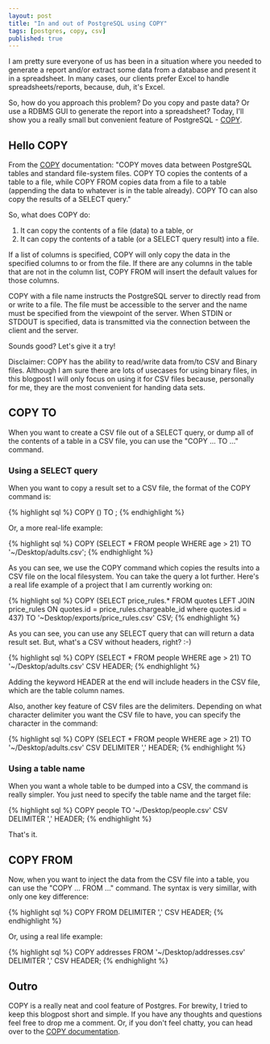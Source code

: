```yaml
---
layout: post
title: "In and out of PostgreSQL using COPY"
tags: [postgres, copy, csv]
published: true
---
```


I am pretty sure everyone of us has been in a situation where you needed to
generate a report and/or extract some data from a database and present it in a spreadsheet.
In many cases, our clients prefer Excel to handle spreadsheets/reports, because, duh, it's Excel.

So, how do you approach this problem? Do you copy and paste data? Or use a RDBMS GUI to
generate the report into a spreadsheet? Today, I'll show you a really small but convenient feature
of PostgreSQL - [COPY](http://www.postgresql.org/docs/9.2/static/sql-copy.html).


## Hello COPY

From the [COPY](http://www.postgresql.org/docs/9.2/static/sql-copy.html)
documentation: "COPY moves data between PostgreSQL tables and standard file-system files.
COPY TO copies the contents of a table to a file, while COPY FROM copies data from
a file to a table (appending the data to whatever is in the table already). COPY TO
can also copy the results of a SELECT query."

So, what does COPY do:

1. It can copy the contents of a file (data) to a table, or
2. It can copy the contents of a table (or a SELECT query result) into a file.

If a list of columns is specified, COPY will only copy the data in the specified
columns to or from the file. If there are any columns in the table that are not in the column list,
COPY FROM will insert the default values for those columns.

COPY with a file name instructs the PostgreSQL server to directly read from or write to a file.
The file must be accessible to the server and the name must be specified from the viewpoint of the server.
When STDIN or STDOUT is specified, data is transmitted via the connection between the client and the server.

Sounds good? Let's give it a try!

Disclaimer: COPY has the ability to read/write data from/to CSV and Binary files. Although I am
sure there are lots of usecases for using binary files, in this blogpost I will
only focus on using it for CSV files because, personally for me, they are the most
convenient for handing data sets.

## COPY TO

When you want to create a CSV file out of a SELECT query, or dump all of the contents of
a table in a CSV file, you can use the "COPY ... TO ..." command.

### Using a SELECT query

When you want to copy a result set to a CSV file, the format of the COPY command is:

{% highlight sql %}
COPY (<select-query-here>) TO <file-path>;
{% endhighlight %}

Or, a more real-life example:

{% highlight sql %}
COPY (SELECT * FROM people WHERE age > 21) TO '~/Desktop/adults.csv';
{% endhighlight %}

As you can see, we use the COPY command which copies the results into a CSV file on the local filesystem.
You can take the query a lot further. Here's a real life example of a project that I am
currently working on:

{% highlight sql %}
COPY (SELECT price_rules.* FROM quotes LEFT JOIN price_rules ON quotes.id = price_rules.chargeable_id where quotes.id = 437) TO '~Desktop/exports/price_rules.csv' CSV;
{% endhighlight %}

As you can see, you can use any SELECT query that can will return a data result set.
But, what's a CSV without headers, right? :-)

{% highlight sql %}
COPY (SELECT * FROM people WHERE age > 21) TO '~/Desktop/adults.csv' CSV HEADER;
{% endhighlight %}

Adding the keyword HEADER at the end will include headers in the CSV file, which
are the table column names.

Also, another key feature of CSV files are the delimiters. Depending on what character
delimiter you want the CSV file to have, you can specify the character in the command:

{% highlight sql %}
COPY (SELECT * FROM people WHERE age > 21) TO '~/Desktop/adults.csv' CSV DELIMITER ',' HEADER;
{% endhighlight %}

### Using a table name

When you want a whole table to be dumped into a CSV, the command is really simpler.
You just need to specify the table name and the target file:

{% highlight sql %}
COPY people TO '~/Desktop/people.csv' CSV DELIMITER ',' HEADER;
{% endhighlight %}

That's it.

## COPY FROM

Now, when you want to inject the data from the CSV file into a table, you can use the
"COPY ... FROM ..." command. The syntax is very simillar, with only one key difference:

{% highlight sql %}
COPY <table-name> FROM <file-path> DELIMITER ',' CSV HEADER;
{% endhighlight %}

Or, using a real life example:

{% highlight sql %}
COPY addresses FROM '~/Desktop/addresses.csv' DELIMITER ',' CSV HEADER;
{% endhighlight %}

## Outro

COPY is a really neat and cool feature of Postgres. For brewity, I tried to keep this
blogpost short and simple. If you have any thoughts and questions feel free to drop me a comment.
Or, if you don't feel chatty, you can head over to the [COPY documentation](http://www.postgresql.org/docs/9.4/static/sql-copy.html).
